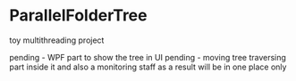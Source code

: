 # ParallelFolderTree
toy multithreading project

pending - WPF part to show the tree in UI
pending - moving tree traversing part inside it and also a monitoring staff as a result will be in one place only
